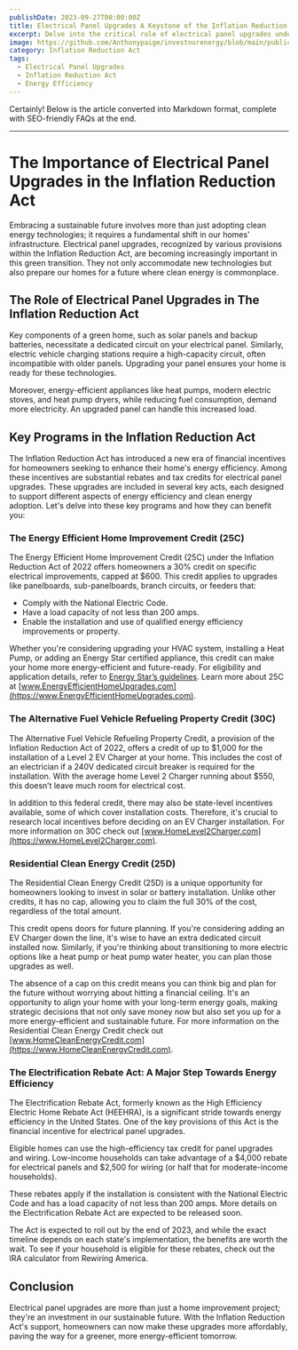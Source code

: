 ```yaml
---
publishDate: 2023-09-27T00:00:00Z
title: Electrical Panel Upgrades A Keystone of the Inflation Reduction Act
excerpt: Delve into the critical role of electrical panel upgrades under the Inflation Reduction Act. Understand how these upgrades can be a cornerstone in enhancing energy efficiency and safety in homes.
image: https://github.com/Anthonypaige/investnurenergy/blob/main/public/images/cover-art/IIYE-3-cover-art.jpg?raw=true
category: Inflation Reduction Act
tags:
  - Electrical Panel Upgrades
  - Inflation Reduction Act
  - Energy Efficiency
---
```


Certainly! Below is the article converted into Markdown format, complete with SEO-friendly FAQs at the end.

---

# **The Importance of Electrical Panel Upgrades in the Inflation Reduction Act**

Embracing a sustainable future involves more than just adopting clean energy technologies; it requires a fundamental shift in our homes' infrastructure. Electrical panel upgrades, recognized by various provisions within the Inflation Reduction Act, are becoming increasingly important in this green transition. They not only accommodate new technologies but also prepare our homes for a future where clean energy is commonplace.

## **The Role of Electrical Panel Upgrades in The Inflation Reduction Act**

Key components of a green home, such as solar panels and backup batteries, necessitate a dedicated circuit on your electrical panel. Similarly, electric vehicle charging stations require a high-capacity circuit, often incompatible with older panels. Upgrading your panel ensures your home is ready for these technologies.

Moreover, energy-efficient appliances like heat pumps, modern electric stoves, and heat pump dryers, while reducing fuel consumption, demand more electricity. An upgraded panel can handle this increased load.

## **Key Programs in the Inflation Reduction Act**

The Inflation Reduction Act has introduced a new era of financial incentives for homeowners seeking to enhance their home's energy efficiency. Among these incentives are substantial rebates and tax credits for electrical panel upgrades. These upgrades are included in several key acts, each designed to support different aspects of energy efficiency and clean energy adoption. Let's delve into these key programs and how they can benefit you:

### **The Energy Efficient Home Improvement Credit (25C)**

The Energy Efficient Home Improvement Credit (25C) under the Inflation Reduction Act of 2022 offers homeowners a 30% credit on specific electrical improvements, capped at $600. This credit applies to upgrades like panelboards, sub-panelboards, branch circuits, or feeders that:

- Comply with the National Electric Code.
- Have a load capacity of not less than 200 amps.
- Enable the installation and use of qualified energy efficiency improvements or property.

Whether you're considering upgrading your HVAC system, installing a Heat Pump, or adding an Energy Star certified appliance, this credit can make your home more energy-efficient and future-ready. For eligibility and application details, refer to [Energy Star’s guidelines](https://www.energystar.gov/). Learn more about 25C at [www.EnergyEfficientHomeUpgrades.com](https://www.EnergyEfficientHomeUpgrades.com).

### **The Alternative Fuel Vehicle Refueling Property Credit (30C)**

The Alternative Fuel Vehicle Refueling Property Credit, a provision of the Inflation Reduction Act of 2022, offers a credit of up to $1,000 for the installation of a Level 2 EV Charger at your home. This includes the cost of an electrician if a 240V dedicated circuit breaker is required for the installation. With the average home Level 2 Charger running about $550, this doesn’t leave much room for electrical cost.

In addition to this federal credit, there may also be state-level incentives available, some of which cover installation costs. Therefore, it's crucial to research local incentives before deciding on an EV Charger installation. For more information on 30C check out [www.HomeLevel2Charger.com](https://www.HomeLevel2Charger.com).

### **Residential Clean Energy Credit (25D)**

The Residential Clean Energy Credit (25D) is a unique opportunity for homeowners looking to invest in solar or battery installation. Unlike other credits, it has no cap, allowing you to claim the full 30% of the cost, regardless of the total amount.

This credit opens doors for future planning. If you're considering adding an EV Charger down the line, it's wise to have an extra dedicated circuit installed now. Similarly, if you're thinking about transitioning to more electric options like a heat pump or heat pump water heater, you can plan those upgrades as well.

The absence of a cap on this credit means you can think big and plan for the future without worrying about hitting a financial ceiling. It's an opportunity to align your home with your long-term energy goals, making strategic decisions that not only save money now but also set you up for a more energy-efficient and sustainable future. For more information on the Residential Clean Energy Credit check out [www.HomeCleanEnergyCredit.com](https://www.HomeCleanEnergyCredit.com).

### **The Electrification Rebate Act: A Major Step Towards Energy Efficiency**

The Electrification Rebate Act, formerly known as the High Efficiency Electric Home Rebate Act (HEEHRA), is a significant stride towards energy efficiency in the United States. One of the key provisions of this Act is the financial incentive for electrical panel upgrades.

Eligible homes can use the high-efficiency tax credit for panel upgrades and wiring. Low-income households can take advantage of a $4,000 rebate for electrical panels and $2,500 for wiring (or half that for moderate-income households).

These rebates apply if the installation is consistent with the National Electric Code and has a load capacity of not less than 200 amps. More details on the Electrification Rebate Act are expected to be released soon.

The Act is expected to roll out by the end of 2023, and while the exact timeline depends on each state's implementation, the benefits are worth the wait. To see if your household is eligible for these rebates, check out the IRA calculator from Rewiring America.

## **Conclusion**

Electrical panel upgrades are more than just a home improvement project; they're an investment in our sustainable future. With the Inflation Reduction Act's support, homeowners can now make these upgrades more affordably, paving the way for a greener, more energy-efficient tomorrow.
